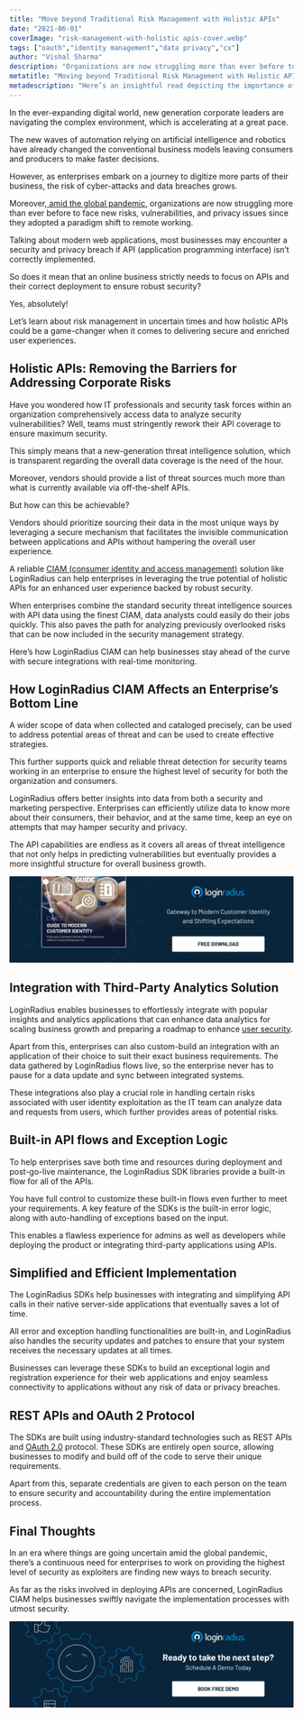 ```yaml
---
title: "Move beyond Traditional Risk Management with Holistic APIs"
date: "2021-06-01"
coverImage: "risk-management-with-holistic apis-cover.webp"
tags: ["oauth","identity management","data privacy","cx"]
author: "Vishal Sharma"
description: "Organizations are now struggling more than ever before to face new risks, vulnerabilities, and privacy issues since they adopted a paradigm shift to remote working. This valuable read focuses on the importance of the adequate deployment of APIs that further reduces vulnerabilities and helps maintain a unified user experience."
metatitle: "Moving beyond Traditional Risk Management with Holistic APIs"
metadescription: "Here’s an insightful read depicting the importance of holistic APIs that helps in delivering a secure ecosystem with adequate risk management capabilities."
---
```




In the ever-expanding digital world, new generation corporate leaders are navigating the complex environment, which is accelerating at a great pace.

The new waves of automation relying on artificial intelligence and robotics have already changed the conventional business models leaving consumers and producers to make faster decisions.

However, as enterprises embark on a journey to digitize more parts of their business, the risk of cyber-attacks and data breaches grows. 

Moreover,[ amid the global pandemic](https://www.loginradius.com/blog/identity/2020/05/cyber-threats-business-risk-covid-19/), organizations are now struggling more than ever before to face new risks, vulnerabilities, and privacy issues since they adopted a paradigm shift to remote working.

Talking about modern web applications, most businesses may encounter a security and privacy breach if API (application programming interface) isn’t correctly implemented.

So does it mean that an online business strictly needs to focus on APIs and their correct deployment to ensure robust security?

Yes, absolutely!

Let’s learn about risk management in uncertain times and how holistic APIs could be a game-changer when it comes to delivering secure and enriched user experiences. 


## Holistic APIs: Removing the Barriers for Addressing Corporate Risks

Have you wondered how IT professionals and security task forces within an organization comprehensively access data to analyze security vulnerabilities? Well, teams must stringently rework their API coverage to ensure maximum security.

This simply means that a new-generation threat intelligence solution, which is transparent regarding the overall data coverage is the need of the hour.

Moreover, vendors should provide a list of threat sources much more than what is currently available via off-the-shelf APIs.

But how can this be achievable?

Vendors should prioritize sourcing their data in the most unique ways by leveraging a secure mechanism that facilitates the invisible communication between applications and APIs without hampering the overall user experience.

A reliable [CIAM (consumer identity and access management)](https://www.loginradius.com/blog/identity/2019/06/customer-identity-and-access-management/) solution like LoginRadius can help enterprises in leveraging the true potential of holistic APIs for an enhanced user experience backed by robust security.

When enterprises combine the standard security threat intelligence sources with API data using the finest CIAM, data analysts could easily do their jobs quickly. This also paves the path for analyzing previously overlooked risks that can be now included in the security management strategy.

Here’s how LoginRadius CIAM can help businesses stay ahead of the curve with secure integrations with real-time monitoring.


## How LoginRadius CIAM Affects an Enterprise’s Bottom Line

A wider scope of data when collected and cataloged precisely, can be used to address potential areas of threat and can be used to create effective strategies.

This further supports quick and reliable threat detection for security teams working in an enterprise to ensure the highest level of security for both the organization and consumers.

LoginRadius offers better insights into data from both a security and marketing perspective. Enterprises can efficiently utilize data to know more about their consumers, their behavior, and at the same time, keep an eye on attempts that may hamper security and privacy.

The API capabilities are endless as it covers all areas of threat intelligence that not only helps in predicting vulnerabilities but eventually provides a more insightful structure for overall business growth.

[![EB-GD-to-mod-cust-id](EB-GD-to-mod-cust-id.webp)](https://www.loginradius.com/resource/guide-to-modern-customer-identity/)

## Integration with Third-Party Analytics Solution

LoginRadius enables businesses to effortlessly integrate with popular insights and analytics applications that can enhance data analytics for scaling business growth and preparing a roadmap to enhance [user security](https://www.loginradius.com/blog/identity/2020/12/data-security-best-practices/).

Apart from this, enterprises can also custom-build an integration with an application of their choice to suit their exact business requirements. The data gathered by LoginRadius flows live, so the enterprise never has to pause for a data update and sync between integrated systems.

These integrations also play a crucial role in handling certain risks associated with user identity exploitation as the IT team can analyze data and requests from users, which further provides areas of potential risks.


## Built-in API flows and Exception Logic

To help enterprises save both time and resources during deployment and post-go-live maintenance, the LoginRadius SDK libraries provide a built-in flow for all of the APIs.

You have full control to customize these built-in flows even further to meet your requirements. A key feature of the SDKs is the built-in error logic, along with auto-handling of exceptions based on the input.

This enables a flawless experience for admins as well as developers while deploying the product or integrating third-party applications using APIs.


## Simplified and Efficient Implementation

The LoginRadius SDKs help businesses with integrating and simplifying API calls in their native server-side applications that eventually saves a lot of time.

All error and exception handling functionalities are built-in, and LoginRadius also handles the security updates and patches to ensure that your system receives the necessary updates at all times.

Businesses can leverage these SDKs to build an exceptional login and registration experience for their web applications and enjoy seamless connectivity to applications without any risk of data or privacy breaches.


## REST APIs and OAuth 2 Protocol

The SDKs are built using industry-standard technologies such as REST APIs and [OAuth 2.0](https://www.loginradius.com/blog/engineering/oauth2/) protocol. These SDKs are entirely open source, allowing businesses to modify and build off of the code to serve their unique requirements.

Apart from this, separate credentials are given to each person on the team to ensure security and accountability during the entire implementation process.


## Final Thoughts

In an era where things are going uncertain amid the global pandemic, there’s a continuous need for enterprises to work on providing the highest level of security as exploiters are finding new ways to breach security.

As far as the risks involved in deploying APIs are concerned, LoginRadius CIAM helps businesses swiftly navigate the implementation processes with utmost security.


[![book-a-free-demo-loginradius](../../assets/book-a-demo-loginradius.webp)](https://www.loginradius.com/contact-us?utm_source=blog&utm_medium=web&utm_campaign=risk-management-with-holistic-apis)
